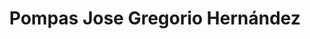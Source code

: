 ---
title: "Pompas Jose Gregorio Hernández"
url: /puerto-la-cruz/pompas-jose-gregorio-hernandez/
shop: directores de funerarias
---